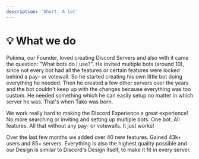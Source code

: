 ```yaml
---
description: 'Short: A lot'
---
```


# 💡 What we do

Pukima, our Founder, loved creating Discord Servers and also with it came the question: "What bots do I use?". He invited multiple bots (around 10), since not every bot had all the features or certain features were locked behind a pay- or votewall. So he started creating his own little bot doing everything he needed. Then he created a few other servers over the years and the bot couldn't keep up with the changes because everything was too custom. He needed something which he can easily setup no matter in which server he was. That's when Tako was born.

We work really hard to making the Discord Experience a great experience! No more searching or inviting and setting up multiple bots. One bot. All features. All that without any pay- or votewalls. It just works!

Over the last few months we added over 40 new features. Gained 43k+ users and 85+ servers. Everything is also the highest quality possible and our Design is similar to Discord's Design itself, to make it fit in every server.
